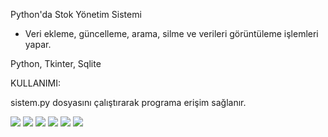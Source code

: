Python'da Stok Yönetim Sistemi

+ Veri ekleme, güncelleme, arama, silme ve verileri görüntüleme işlemleri yapar. 


Python, Tkinter, Sqlite

KULLANIMI:

sistem.py dosyasını çalıştırarak programa erişim sağlanır.




<img src="https://i.hizliresim.com/TLLlaO.png"/>
<img src="https://i.hizliresim.com/iBIxdh.png"/>
<img src="https://i.hizliresim.com/OJ4dfS.png"/>
<img src="https://i.hizliresim.com/cPZgA6.png"/>
<img src="https://i.hizliresim.com/JWY93s.png"/>
<img src="https://i.hizliresim.com/TgQjwS.png"/>
